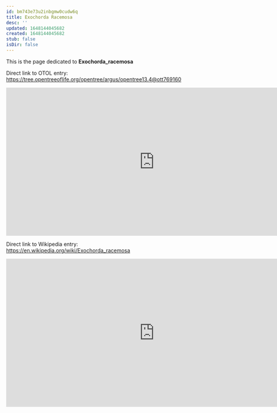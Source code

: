 ```yaml
---
id: bm743e73u2inbgmw0cudw6q
title: Exochorda Racemosa
desc: ''
updated: 1648144045682
created: 1648144045682
stub: false
isDir: false
---
```

This is the page dedicated to **Exochorda_racemosa**


Direct link to OTOL entry: https://tree.opentreeoflife.org/opentree/argus/opentree13.4@ott769160



<html>
    <body>
    <iframe src="https://tree.opentreeoflife.org/opentree/argus/opentree13.4@ott769160"
    width="800" height="400" frameborder="0" allowfullscreen> </iframe>
    </body>
</html>
    


Direct link to Wikipedia entry: https://en.wikipedia.org/wiki/Exochorda_racemosa



<html>
    <body>
    <iframe src="https://en.wikipedia.org/wiki/Exochorda_racemosa"
    width="800" height="400" frameborder="0" allowfullscreen> </iframe>
    </body>
</html>
    
